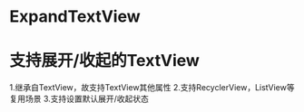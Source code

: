 # ExpandTextView

# 支持展开/收起的TextView
1.继承自TextView，故支持TextView其他属性
2.支持RecyclerView，ListView等复用场景
3.支持设置默认展开/收起状态
